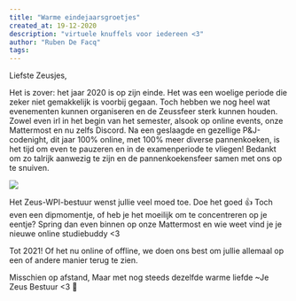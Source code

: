```yaml
---
title: "Warme eindejaarsgroetjes"
created_at: 19-12-2020
description: "virtuele knuffels voor iedereen <3"
author: "Ruben De Facq"
tags:
---
```

Liefste Zeusjes,

Het is zover: het jaar 2020 is op zijn einde. 
Het was een woelige periode die zeker niet gemakkelijk is voorbij gegaan. Toch hebben we nog heel wat evenementen kunnen organiseren en de Zeussfeer sterk kunnen houden. Zowel even irl in het begin van het semester, alsook op online events, onze Mattermost en nu zelfs Discord.
Na een geslaagde en gezellige P&J-codenight, dit jaar 100% online, met 100% meer diverse pannenkoeken, is het tijd om even te pauzeren en in de examenperiode te vliegen!
Bedankt om zo talrijk aanwezig te zijn en de pannenkoekensfeer samen met ons op te snuiven.

<img src="https://zeus.ugent.be/zeuswpi/KUXYVpuv.jpg" />

Het Zeus-WPI-bestuur wenst jullie veel moed toe. Doe het goed 👍
Toch even een dipmomentje, of heb je het moeilijk om te concentreren op je eentje? Spring dan even binnen op onze Mattermost en wie weet vind je je nieuwe online studiebuddy <3

Tot 2021! Of het nu online of offline, we doen ons best om jullie allemaal op een of andere manier terug te zien.

Misschien op afstand,
Maar met nog steeds dezelfde warme liefde
~Je Zeus Bestuur <3 🎄
